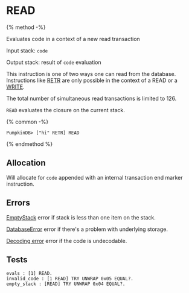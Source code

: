 # READ

{% method -%}

Evaluates code in a context of a new read transaction

Input stack: `code`

Output stack: result of `code` evaluation

This instruction is one of two ways one can read from the database.
Instructions like [RETR](RETR.md) are only possible in the context of
a READ or a [WRITE](WRITE.md).

The total number of simultaneous read transactions is limited to 126.

`READ` evaluates the closure on the current stack.

{% common -%}

```
PumpkinDB> ["hi" RETR] READ
```

{% endmethod %}

## Allocation

Will allocate for `code` appended with an internal transaction end
marker instruction.

## Errors

[EmptyStack](./errors/EmptyStack.md) error if stack is less than one item on the stack.

[DatabaseError](./errors/DatabaseError.md) error if there's a problem with underlying storage.

[Decoding error](./errors/DECODING.md) error if the code is undecodable.

## Tests

```test
evals : [1] READ.
invalid_code : [1 READ] TRY UNWRAP 0x05 EQUAL?.
empty_stack : [READ] TRY UNWRAP 0x04 EQUAL?.
```
